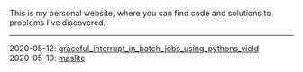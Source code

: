 This is my personal website, where you can find code and solutions to problems I've discovered.

-------------

2020-05-12: <a href="graceful_interrupt_in_batch_jobs_using_pythons_yield.html">graceful_interrupt_in_batch_jobs_using_pythons_yield</a><br>
2020-05-10: <a href="maslite.html">maslite</a><br>
